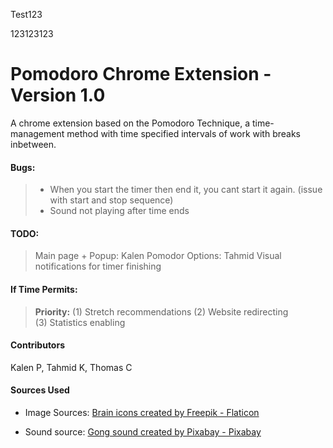 
Test123


123123123

# Pomodoro Chrome Extension - Version 1.0
A chrome extension based on the Pomodoro Technique, a time-management method with time specified intervals of work with breaks inbetween.

#### Bugs:
> - When you start the timer then end it, you cant start it again. (issue with start and stop sequence)
> - Sound not playing after time ends

#### TODO:
 > Main page + Popup: Kalen
 > Pomodor Options: Tahmid
 > Visual notifications for timer finishing


#### If Time Permits:

>**Priority:**
> (1) Stretch recommendations
> (2) Website redirecting  
> (3) Statistics enabling 

#### Contributors
Kalen P, Tahmid K, Thomas C


#### Sources Used
- Image Sources: <a href="https://www.flaticon.com/free-icons/brain" title="brain icons">Brain icons created by Freepik - Flaticon</a>

- Sound source: <a href="https://pixabay.com/sound-effects/bong-105459/" title="gong"> Gong sound created by Pixabay - Pixabay</a>

